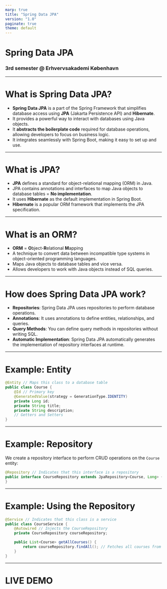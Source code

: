 ```yaml
---
marp: true
title: "Spring Data JPA"
version: "1.0"
paginate: true
theme: default
---
```


<!-- _class: lead -->

# Spring Data JPA
### 3rd semester @ Erhvervsakademi København

<style>
section.lead h1 {
  text-align: center;
  font-size: 2.5em;
}
section.lead h3 {
  text-align: center;
  opacity: 0.6;
}
</style>

---

# What is Spring Data JPA?
- **Spring Data JPA** is a part of the Spring Framework that simplifies database access using **JPA** (Jakarta Persistence API) and **Hibernate**.
- It provides a powerful way to interact with databases using Java objects.
- It **abstracts the boilerplate code** required for database operations, allowing developers to focus on business logic.
- It integrates seamlessly with Spring Boot, making it easy to set up and use.

---

# What is JPA?
- **JPA** defines a standard for object-relational mapping (ORM) in Java.
- JPA contains annotations and interfaces to map Java objects to database tables = **No implementation**.
- It uses **Hibernate** as the default implementation in Spring Boot.
- **Hibernate** is a popular ORM framework that implements the JPA specification.


---

# What is an ORM?
- **ORM** = **O**bject-**R**elational **M**apping
- A technique to convert data between incompatible type systems in object-oriented programming languages.
- Maps Java objects to database tables and vice versa.
- Allows developers to work with Java objects instead of SQL queries.

---

# How does Spring Data JPA work?
- **Repositories**: Spring Data JPA uses repositories to perform database operations.
- **Annotations**: It uses annotations to define entities, relationships, and queries.
- **Query Methods**: You can define query methods in repositories without writing SQL.
- **Automatic Implementation**: Spring Data JPA automatically generates the implementation of repository interfaces at runtime.

---

# Example: Entity

```java
@Entity // Maps this class to a database table
public class Course {
    @Id // Primary key
    @GeneratedValue(strategy = GenerationType.IDENTITY)
    private Long id;
    private String title;
    private String description;
    // Getters and Setters
}
```

---
# Example: Repository

We create a repository interface to perform CRUD operations on the `Course` entity:

```java
@Repository // Indicates that this interface is a repository
public interface CourseRepository extends JpaRepository<Course, Long> {
}
```

---
# Example: Using the Repository
```java
@Service // Indicates that this class is a service
public class CourseService {
    @Autowired // Injects the CourseRepository
    private CourseRepository courseRepository;

    public List<Course> getAllCourses() {
        return courseRepository.findAll(); // Fetches all courses from the database
    }
}
```

---

<!-- _class: lead -->
# LIVE DEMO

